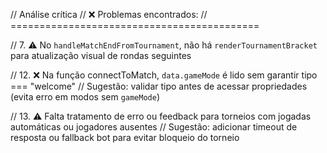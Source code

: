 // Análise crítica
// ❌ Problemas encontrados:
// ===========================================

// 7. ⚠️ No `handleMatchEndFromTournament`, não há `renderTournamentBracket` para atualização visual de rondas seguintes

// 12. ❌ Na função connectToMatch, `data.gameMode` é lido sem garantir tipo === "welcome"
// Sugestão: validar tipo antes de acessar propriedades (evita erro em modos sem `gameMode`)

// 13. ⚠️ Falta tratamento de erro ou feedback para torneios com jogadas automáticas ou jogadores ausentes
// Sugestão: adicionar timeout de resposta ou fallback bot para evitar bloqueio do torneio

